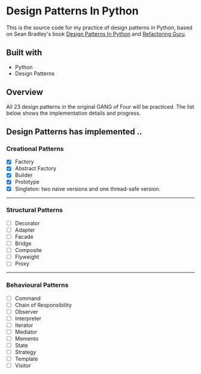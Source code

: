 # Design Patterns In Python

This is the source code for my practice of design patterns in Python, based on Sean Bradley's book
[Design Patterns In Python] and [Refactoring Guru]. 

[Design Patterns In Python]: <https://sbcode.net/python/>
[Refactoring Guru]: <https://refactoring.guru/design-patterns>

## Built with

* Python
* Design Patterns

## Overview

All 23 design patterns in the original GANG of Four will be practiced. The list below shows the implementation details and progress. 

## Design Patterns has implemented ..

### Creational Patterns
- [x] Factory
- [x] Abstract Factory
- [x] Builder
- [x] Prototype
- [x] Singleton: two naive versions and one thread-safe version.

----------------------

### Structural Patterns
- [ ] Decorator
- [ ] Adapter
- [ ] Facade
- [ ] Bridge
- [ ] Composite
- [ ] Flyweight
- [ ] Proxy

----------------------

### Behavioural Patterns
- [ ] Command
- [ ] Chain of Responsibility
- [ ] Observer
- [ ] Interpreter
- [ ] Iterator
- [ ] Mediator
- [ ] Memento
- [ ] State
- [ ] Strategy
- [ ] Template
- [ ] Visitor